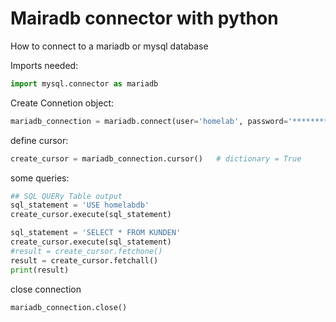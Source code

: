 # Mairadb connector with python

How to connect to a mariadb or mysql database

Imports needed:

```python 
import mysql.connector as mariadb
```

Create Connetion object:

```python 
mariadb_connection = mariadb.connect(user='homelab', password='********', host='localhost', port='3306')
```

define cursor:

```python 
create_cursor = mariadb_connection.cursor()   # dictionary = True
```
some queries:

```python
## SQL QUERy Table output
sql_statement = 'USE homelabdb'
create_cursor.execute(sql_statement)

sql_statement = 'SELECT * FROM KUNDEN'
create_cursor.execute(sql_statement)
#result = create_cursor.fetchone()
result = create_cursor.fetchall()
print(result)
```


close connection
```python
mariadb_connection.close()
```
